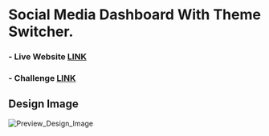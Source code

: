 # Social Media Dashboard With Theme Switcher.

### - Live Website [LINK](https://abdraoufx.github.io/frontEndMentor_Challenges/junior/social_media_dashboard_with_theme_switcher)

### - Challenge [LINK](https://www.frontendmentor.io/solutions/responsive-social-media-dashboard-with-theme-switcher-and-localstorage-AqCzMM6zR)

## Design Image

![Preview_Design_Image](https://res.cloudinary.com/dz209s6jk/image/upload/q_auto:good,w_900/Challenges/ftdvklbtn6y7ydjxjjuj.jpg "Design Image")
